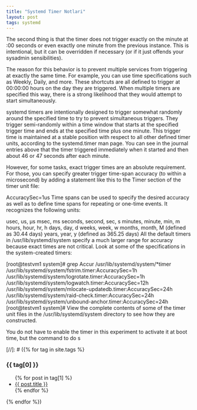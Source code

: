 ```yaml
---
title: "Systemd Timer Notlari"
layout: post
tags: systemd
---
```


The second thing is that the timer does not trigger exactly on the minute at :00 seconds or even exactly one minute from the previous instance. This is intentional, but it can be overridden if necessary (or if it just offends your sysadmin sensibilities).

The reason for this behavior is to prevent multiple services from triggering at exactly the same time. For example, you can use time specifications such as Weekly, Daily, and more. These shortcuts are all defined to trigger at 00:00:00 hours on the day they are triggered. When multiple timers are specified this way, there is a strong likelihood that they would attempt to start simultaneously.

systemd timers are intentionally designed to trigger somewhat randomly around the specified time to try to prevent simultaneous triggers. They trigger semi-randomly within a time window that starts at the specified trigger time and ends at the specified time plus one minute. This trigger time is maintained at a stable position with respect to all other defined timer units, according to the systemd.timer man page. You can see in the journal entries above that the timer triggered immediately when it started and then about 46 or 47 seconds after each minute.

However, for some tasks, exact trigger times are an absolute requirement. For
those, you can specify greater trigger time-span accuracy (to within a
microsecond) by adding a statement like this to the Timer section of the timer
unit file:

AccuracySec=1us
Time spans can be used to specify the desired accuracy as well as to define
time spans for repeating or one-time events. It recognizes the following units:

usec, us, µs
msec, ms
seconds, second, sec, s
minutes, minute, min, m
hours, hour, hr, h
days, day, d
weeks, week, w
months, month, M (defined as 30.44 days)
years, year, y (defined as 365.25 days)
All the default timers in /usr/lib/systemd/system specify a much larger range
for accuracy because exact times are not critical. Look at some of the
specifications in the system-created timers:

[root@testvm1 system]# grep Accur /usr/lib/systemd/system/*timer
/usr/lib/systemd/system/fstrim.timer:AccuracySec=1h
/usr/lib/systemd/system/logrotate.timer:AccuracySec=1h
/usr/lib/systemd/system/logwatch.timer:AccuracySec=12h
/usr/lib/systemd/system/mlocate-updatedb.timer:AccuracySec=24h
/usr/lib/systemd/system/raid-check.timer:AccuracySec=24h
/usr/lib/systemd/system/unbound-anchor.timer:AccuracySec=24h
[root@testvm1 system]#
View the complete contents of some of the timer unit files in the
/usr/lib/systemd/system directory to see how they are constructed.

You do not have to enable the timer in this experiment to activate it at boot
time, but the command to do s

[//]: # ({% for tag in site.tags %}
  <h3>{{ tag[0] }}</h3>
  <ul>
    {% for post in tag[1] %}
      <li><a href="{{ post.url }}">{{ post.title }}</a></li>
    {% endfor %}
  </ul>
{% endfor %})
